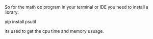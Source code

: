 So for the math op program in your terminal or IDE you need to install a library:

pip install psutil

Its used to get the cpu time and memory usuage.

